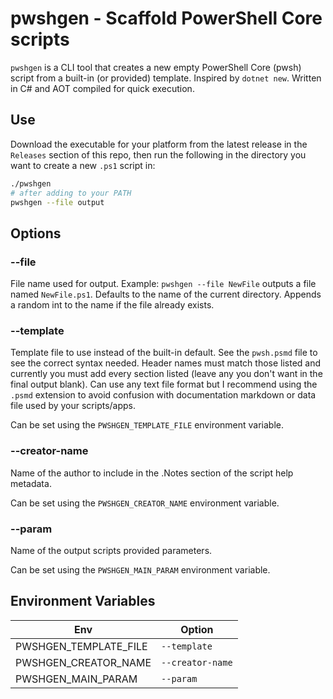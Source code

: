 # pwshgen - Scaffold PowerShell Core scripts
`pwshgen` is a CLI tool that creates a new empty PowerShell Core (pwsh) script from a built-in (or provided) template. Inspired by `dotnet new`. Written in C# and AOT compiled for quick execution.

## Use
Download the executable for your platform from the latest release in the `Releases` section of this repo, then run the following in the directory you want to create a new `.ps1` script in:
```sh
./pwshgen
# after adding to your PATH
pwshgen --file output
```

## Options
### --file
File name used for output. Example: `pwshgen --file NewFile` outputs a file named `NewFile.ps1`. Defaults to the name of the current directory. Appends a random int to the name if the file already exists.

### --template
Template file to use instead of the built-in default. See the `pwsh.psmd` file to see the correct syntax needed. Header names must match those listed and currently you must add every section listed (leave any you don't want in the final output blank). Can use any text file format but I recommend using the `.psmd` extension to avoid confusion with documentation markdown or data file used by your scripts/apps.

Can be set using the `PWSHGEN_TEMPLATE_FILE` environment variable.

### --creator-name
Name of the author to include in the .Notes section of the script help metadata.

Can be set using the `PWSHGEN_CREATOR_NAME` environment variable.

### --param
Name of the output scripts provided parameters.

Can be set using the `PWSHGEN_MAIN_PARAM` environment variable.

## Environment Variables
| Env | Option |
| --- | --- |
| PWSHGEN_TEMPLATE_FILE | `--template` |
| PWSHGEN_CREATOR_NAME | `--creator-name` |
| PWSHGEN_MAIN_PARAM | `--param` |

